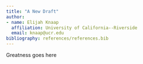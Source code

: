 ```yaml
---
title: "A New Draft"
author:
- name: Elijah Knaap
  affiliation: University of California--Riverside
  email: knaap@ucr.edu
bibliography: references/references.bib
---
```


Greatness goes here

